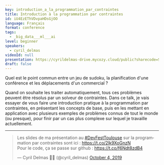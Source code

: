 ```yaml
---
key: introduction_a_la_programmation_par_contraintes
title: Introduction à la programmation par contraintes
id: iU4EzEThVDvpaHDsGjOO
language: Français
format: conference
tags:
  - _big_data___ml___ai
level: beginner
speakers:
  - cyril_delmas
videoId: null
presentation: https://cyrildelmas-drive.mycozy.cloud/public?sharecode=SbIDrGv5mU9h
draft: false
---
```

Quel est le point commun entre un jeu de sudoku, la planification d'une conférence et les déplacements d'un commercial ?

Quand on souhaite les traiter automatiquement, tous ces problèmes peuvent être résolus par un solveur de contraintes. Dans ce talk, je vais essayer de vous faire une introduction pratique à la programmation par contraintes, en présentant les concepts de base, puis en les mettant en application avec plusieurs exemples de problèmes connus de tout le monde (ou presque), pour finir par un cas plus complexe sur lequel je travaille actuellement.

---

<blockquote class="twitter-tweet">
    <p lang="fr" dir="ltr">Les slides de ma présentation au <a href="https://twitter.com/hashtag/DevFestToulouse?src=hash&amp;ref_src=twsrc%5Etfw">#DevFestToulouse</a> sur la programmation par contraintes sont ici : <a href="https://t.co/2lk9XoGnzN">https://t.co/2lk9XoGnzN</a><br>Pour le code, ça se passe sur github : <a href="https://t.co/f6Ndt8zdB4">https://t.co/f6Ndt8zdB4</a></p>&mdash; Cyril Delmas 🐧🍺 (@cyril_delmas) <a href="https://twitter.com/cyril_delmas/status/1180104468295278593?ref_src=twsrc%5Etfw">October 4, 2019</a>
</blockquote>
<script async src="https://platform.twitter.com/widgets.js" charset="utf-8"></script> 
